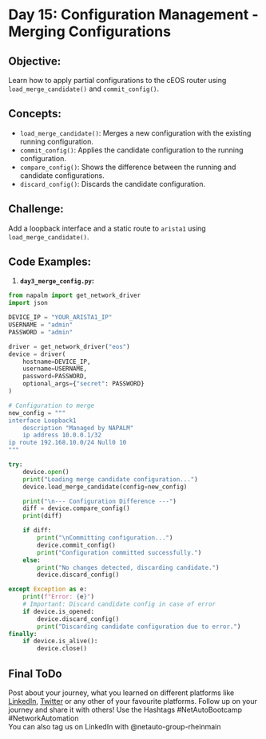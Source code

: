 
# **Day 15: Configuration Management - Merging Configurations**

## **Objective:** 
Learn how to apply partial configurations to the cEOS router using `load_merge_candidate()` and `commit_config()`.

## **Concepts:**

  * `load_merge_candidate()`: Merges a new configuration with the existing running configuration.
  * `commit_config()`: Applies the candidate configuration to the running configuration.
  * `compare_config()`: Shows the difference between the running and candidate configurations.
  * `discard_config()`: Discards the candidate configuration.

## **Challenge:** 
Add a loopback interface and a static route to `arista1` using `load_merge_candidate()`.

## **Code Examples:**

1.  **`day3_merge_config.py`:**
```python
from napalm import get_network_driver
import json

DEVICE_IP = "YOUR_ARISTA1_IP"
USERNAME = "admin"
PASSWORD = "admin"

driver = get_network_driver("eos")
device = driver(
    hostname=DEVICE_IP,
    username=USERNAME,
    password=PASSWORD,
    optional_args={"secret": PASSWORD}
)

# Configuration to merge
new_config = """
interface Loopback1
    description "Managed by NAPALM"
    ip address 10.0.0.1/32
ip route 192.168.10.0/24 Null0 10
"""

try:
    device.open()
    print("Loading merge candidate configuration...")
    device.load_merge_candidate(config=new_config)

    print("\n--- Configuration Difference ---")
    diff = device.compare_config()
    print(diff)

    if diff:
        print("\nCommitting configuration...")
        device.commit_config()
        print("Configuration committed successfully.")
    else:
        print("No changes detected, discarding candidate.")
        device.discard_config()

except Exception as e:
    print(f"Error: {e}")
    # Important: Discard candidate config in case of error
    if device.is_opened:
        device.discard_config()
        print("Discarding candidate configuration due to error.")
finally:
    if device.is_alive():
        device.close()
```

## Final ToDo

Post about your journey, what you learned on different platforms like [LinkedIn](https://www.linkedin.com/feed/), [Twitter](https://x.com/intent/post?url=https%3A%2F%2Fgithub.com%2FNetAuto-RheinMain%2FNetAuto-Bootcamp&text=I%20just%20completed%20Day%2015%20of%20the%20NetAuto%20Bootcamp%20on%20Python%20Programming!&hashtags=NetAutoBootcamp%2CNetworkAutomation) or any other of your favourite platforms. Follow up on your journey and share it with others! Use the Hashtags #NetAutoBootcamp #NetworkAutomation </br>
You can also tag us on LinkedIn with @netauto-group-rheinmain